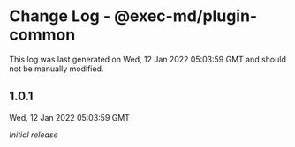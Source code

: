 # Change Log - @exec-md/plugin-common

This log was last generated on Wed, 12 Jan 2022 05:03:59 GMT and should not be manually modified.

## 1.0.1
Wed, 12 Jan 2022 05:03:59 GMT

_Initial release_

